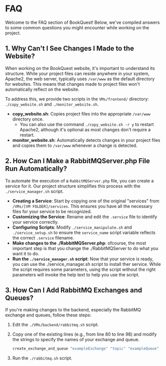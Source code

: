 # FAQ

Welcome to the FAQ section of BookQuest! Below, we've compiled answers to some common questions you might encounter while working on the project.

## 1. Why Can't I See Changes I Made to the Website?

When working on the BookQuest website, it's important to understand its structure. While your project files can reside anywhere in your system, Apache2, the web server, typically uses `/var/www` as the default directory for websites. This means that changes made to project files won't automatically reflect on the website.

To address this, we provide two scripts in the `VMs/frontend/` directory: `./copy_website.sh` and `./monitor_website.sh`.

- **copy_website.sh**: Copies project files into the appropriate `/var/www` directory once. 
  - You can also use the command `./copy_website.sh -r y` to restart Apache2, although it's optional as most changes don't require a restart.
- **monitor_website.sh**: Automatically detects changes in your project files and copies them to `/var/www` whenever a change is detected.

## 2. How Can I Make a RabbitMQServer.php File Run Automatically?

To automate the execution of a `RabbitMQServer.php` file, you can create a service for it. Our project structure simplifies this process with the `./service_manager.sh` script.

- **Creating a Service**: Start by copying one of the original "services" from `/VMs/[VM FOLDER]/services`. This ensures you have all the necessary files for your service to be recognized.
- **Customizing the Service**: Rename and edit the `.service` file to identify your service correctly.
- **Configuring Scripts**: Modify `./service_manipulate.sh` and `./service_setup.sh` to ensure the `service_name` script variable reflects the correct `.service` filename.
- **Make changes to the ./RabbitMQServer.php**: ofcourse, the most important step is that you change the ./RabbitMQServer to do what you want it to do.
- **Run the `./service_manager.sh` script**: Now that your service is ready, you can use the ./service_manager.sh script to install ther service. While the script requires some parameters, using the script without the right parameters will invoke the help text to help you use the script.

## 3. How Can I Add RabbitMQ Exchanges and Queues?

If you're making changes to the backend, especially the RabbitMQ exchange and queues, follow these steps:

1. Edit the `./VMs/backend/rabbitmq.sh` script.
2. Copy one of the existing lines (e.g., from line 80 to line 98) and modify the strings to specify the names of your exchange and queue.
	
	```bash
	create_exchange_and_queue "exampleExchange" "topic" "exampleQueue"
	```
3. Run the `./rabbitmq.sh` script.